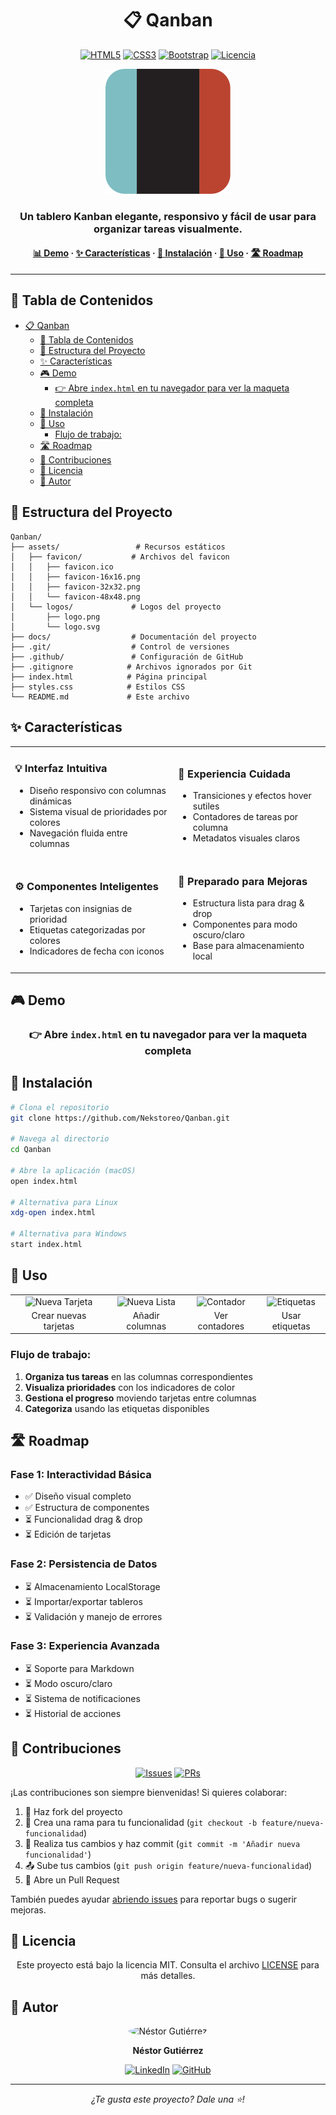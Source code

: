 # <div align="center">📋 Qanban</div>

<div align="center">
  
  [![HTML5](https://img.shields.io/badge/HTML5-E34F26?style=for-the-badge&logo=html5&logoColor=white)](https://html.spec.whatwg.org/)
  [![CSS3](https://img.shields.io/badge/CSS3-1572B6?style=for-the-badge&logo=css3&logoColor=white)](https://www.w3.org/TR/CSS/)
  [![Bootstrap](https://img.shields.io/badge/Bootstrap-7952B3?style=for-the-badge&logo=bootstrap&logoColor=white)](https://getbootstrap.com/)
  [![Licencia](https://img.shields.io/badge/Licencia-MIT-green.svg?style=for-the-badge)](LICENSE)

</div>

<p align="center">
  <img src="./assets/logos/logo.svg" alt="Logo de Qanban" width="200" height="200"/>
</p>

<div align="center">
  <h3>Un tablero Kanban elegante, responsivo y fácil de usar para organizar tareas visualmente.</h3>
  <h4><a href="https://github.com/Nekstoreo/Qanban">📊 Demo</a> · <a href="#características">✨ Características</a> · <a href="#instalación">🔧 Instalación</a> · <a href="#uso">📘 Uso</a> · <a href="#roadmap">🛣️ Roadmap</a></h4>
</div>

---

## 📑 Tabla de Contenidos

- [📋 Qanban](#-qanban)
  - [📑 Tabla de Contenidos](#-tabla-de-contenidos)
  - [📁 Estructura del Proyecto](#-estructura-del-proyecto)
  - [✨ Características](#-características)
  - [🎮 Demo](#-demo)
    - [👉 Abre `index.html` en tu navegador para ver la maqueta completa](#-abre-indexhtml-en-tu-navegador-para-ver-la-maqueta-completa)
  - [🔧 Instalación](#-instalación)
  - [📘 Uso](#-uso)
    - [Flujo de trabajo:](#flujo-de-trabajo)
  - [🛣️ Roadmap](#️-roadmap)
  - [🤝 Contribuciones](#-contribuciones)
  - [📄 Licencia](#-licencia)
  - [👤 Autor](#-autor)

## 📁 Estructura del Proyecto

```
Qanban/
├── assets/                 # Recursos estáticos
│   ├── favicon/           # Archivos del favicon
│   │   ├── favicon.ico
│   │   ├── favicon-16x16.png
│   │   ├── favicon-32x32.png
│   │   └── favicon-48x48.png
│   └── logos/             # Logos del proyecto
│       ├── logo.png
│       └── logo.svg
├── docs/                  # Documentación del proyecto
├── .git/                  # Control de versiones
├── .github/               # Configuración de GitHub
├── .gitignore            # Archivos ignorados por Git
├── index.html            # Página principal
├── styles.css            # Estilos CSS
└── README.md             # Este archivo
```

## ✨ Características

<table>
  <tr>
    <td>
      <h3>💡 Interfaz Intuitiva</h3>
      <ul>
        <li>Diseño responsivo con columnas dinámicas</li>
        <li>Sistema visual de prioridades por colores</li>
        <li>Navegación fluida entre columnas</li>
      </ul>
    </td>
    <td>
      <h3>🎨 Experiencia Cuidada</h3>
      <ul>
        <li>Transiciones y efectos hover sutiles</li>
        <li>Contadores de tareas por columna</li>
        <li>Metadatos visuales claros</li>
      </ul>
    </td>
  </tr>
  <tr>
    <td>
      <h3>⚙️ Componentes Inteligentes</h3>
      <ul>
        <li>Tarjetas con insignias de prioridad</li>
        <li>Etiquetas categorizadas por colores</li>
        <li>Indicadores de fecha con iconos</li>
      </ul>
    </td>
    <td>
      <h3>🔄 Preparado para Mejoras</h3>
      <ul>
        <li>Estructura lista para drag & drop</li>
        <li>Componentes para modo oscuro/claro</li>
        <li>Base para almacenamiento local</li>
      </ul>
    </td>
  </tr>
</table>

## 🎮 Demo

<div align="center">

### 👉 Abre `index.html` en tu navegador para ver la maqueta completa

</div>

## 🔧 Instalación

```bash
# Clona el repositorio
git clone https://github.com/Nekstoreo/Qanban.git

# Navega al directorio
cd Qanban

# Abre la aplicación (macOS)
open index.html

# Alternativa para Linux
xdg-open index.html

# Alternativa para Windows
start index.html
```

## 📘 Uso

<div align="center">
  <table>
    <tr>
      <td align="center"><img src="https://via.placeholder.com/60x60?text=➕" alt="Nueva Tarjeta"/></td>
      <td align="center"><img src="https://via.placeholder.com/60x60?text=📋" alt="Nueva Lista"/></td>
      <td align="center"><img src="https://via.placeholder.com/60x60?text=🔢" alt="Contador"/></td>
      <td align="center"><img src="https://via.placeholder.com/60x60?text=🏷️" alt="Etiquetas"/></td>
    </tr>
    <tr>
      <td align="center">Crear nuevas tarjetas</td>
      <td align="center">Añadir columnas</td>
      <td align="center">Ver contadores</td>
      <td align="center">Usar etiquetas</td>
    </tr>
  </table>
</div>

### Flujo de trabajo:

1. **Organiza tus tareas** en las columnas correspondientes
2. **Visualiza prioridades** con los indicadores de color
3. **Gestiona el progreso** moviendo tarjetas entre columnas
4. **Categoriza** usando las etiquetas disponibles

## 🛣️ Roadmap

<div class="progress-container">
  <div class="progress-item">
    <h3>Fase 1: Interactividad Básica</h3>
    <ul>
      <li>✅ Diseño visual completo</li>
      <li>✅ Estructura de componentes</li>
      <li>⏳ Funcionalidad drag & drop</li>
      <li>⏳ Edición de tarjetas</li>
    </ul>
  </div>
  
  <div class="progress-item">
    <h3>Fase 2: Persistencia de Datos</h3>
    <ul>
      <li>⏳ Almacenamiento LocalStorage</li>
      <li>⏳ Importar/exportar tableros</li>
      <li>⏳ Validación y manejo de errores</li>
    </ul>
  </div>
  
  <div class="progress-item">
    <h3>Fase 3: Experiencia Avanzada</h3>
    <ul>
      <li>⏳ Soporte para Markdown</li>
      <li>⏳ Modo oscuro/claro</li>
      <li>⏳ Sistema de notificaciones</li>
      <li>⏳ Historial de acciones</li>
    </ul>
  </div>
</div>

## 🤝 Contribuciones

<div align="center">
  
  [![Issues](https://img.shields.io/github/issues/Nekstoreo/Qanban?style=for-the-badge)](https://github.com/Nekstoreo/Qanban/issues)
  [![PRs](https://img.shields.io/badge/PRs-welcome-brightgreen.svg?style=for-the-badge)](https://github.com/Nekstoreo/Qanban/pulls)

</div>

¡Las contribuciones son siempre bienvenidas! Si quieres colaborar:

1. 🍴 Haz fork del proyecto
2. 🌿 Crea una rama para tu funcionalidad (`git checkout -b feature/nueva-funcionalidad`)
3. 📝 Realiza tus cambios y haz commit (`git commit -m 'Añadir nueva funcionalidad'`)
4. 📤 Sube tus cambios (`git push origin feature/nueva-funcionalidad`)
5. 🔄 Abre un Pull Request

También puedes ayudar [abriendo issues](https://github.com/Nekstoreo/Qanban/issues) para reportar bugs o sugerir mejoras.

## 📄 Licencia

<div align="center">
  
Este proyecto está bajo la licencia MIT. Consulta el archivo [LICENSE](LICENSE) para más detalles.
  
</div>

## 👤 Autor

<div align="center">
  <img src="https://avatars.githubusercontent.com/u/97989097" alt="Néstor Gutiérrez" style="border-radius:50%; width:100px; height:100px;"/>
  
  **Néstor Gutiérrez**
  
  [![LinkedIn](https://img.shields.io/badge/LinkedIn-0077B5?style=for-the-badge&logo=linkedin&logoColor=white)](https://linkedin.com/in/nestorgutierrez)
  [![GitHub](https://img.shields.io/badge/GitHub-181717?style=for-the-badge&logo=github&logoColor=white)](https://github.com/Nekstoreo)
  
</div>

---

<div align="center">
  
  <i>¿Te gusta este proyecto? Dale una ⭐️!</i>
  
</div>
